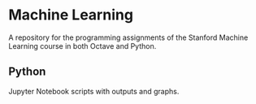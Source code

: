 # Machine Learning
A repository for the programming assignments of the Stanford Machine Learning course in both Octave and Python.

## Python
   Jupyter Notebook scripts with outputs and graphs.
